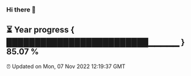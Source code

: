 ### Hi there 👋
⏳ Year progress { █████████████████████████▁▁▁▁▁ } 85.07 %
---
⏰ Updated on Mon, 07 Nov 2022 12:19:37 GMT

